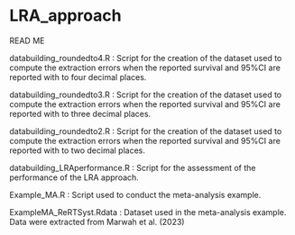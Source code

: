 # LRA_approach

READ ME

databuilding_roundedto4.R : Script for the creation of the dataset used to compute the extraction errors when the reported survival and 95%CI are reported with to four decimal places.

databuilding_roundedto3.R : Script for the creation of the dataset used to compute the extraction errors when the reported survival and 95%CI are reported with to three decimal places.

databuilding_roundedto2.R : Script for the creation of the dataset used to compute the extraction errors when the reported survival and 95%CI are reported with to two decimal places.

databuilding_LRAperformance.R : Script for the assessment of the performance of the LRA approach.

Example_MA.R : Script used to conduct the meta-analysis example.

ExampleMA_ReRTSyst.Rdata : Dataset used in the meta-analysis example. Data were extracted from Marwah et al. (2023)
	



